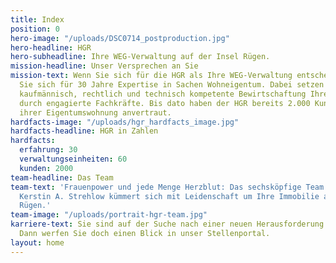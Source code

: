 ```yaml
---
title: Index
position: 0
hero-image: "/uploads/DSC0714_postproduction.jpg"
hero-headline: HGR
hero-subheadline: Ihre WEG-Verwaltung auf der Insel Rügen.
mission-headline: Unser Versprechen an Sie
mission-text: Wenn Sie sich für die HGR als Ihre WEG-Verwaltung entscheiden, entscheiden
  Sie sich für 30 Jahre Expertise in Sachen Wohneigentum. Dabei setzen wir auf eine
  kaufmännisch, rechtlich und technisch kompetente Bewirtschaftung Ihrer Immobilie
  durch engagierte Fachkräfte. Bis dato haben der HGR bereits 2.000 Kunden die Verwaltung
  ihrer Eigentumswohnung anvertraut.
hardfacts-image: "/uploads/hgr_hardfacts_image.jpg"
hardfacts-headline: HGR in Zahlen
hardfacts:
  erfahrung: 30
  verwaltungseinheiten: 60
  kunden: 2000
team-headline: Das Team
team-text: 'Frauenpower und jede Menge Herzblut: Das sechsköpfige Team rund um Geschäftsführerin
  Kerstin A. Strehlow kümmert sich mit Leidenschaft um Ihre Immobilie auf der Insel
  Rügen.'
team-image: "/uploads/portrait-hgr-team.jpg"
karriere-text: Sie sind auf der Suche nach einer neuen Herausforderung in der Immobilienbranche?
  Dann werfen Sie doch einen Blick in unser Stellenportal.
layout: home
---
```


